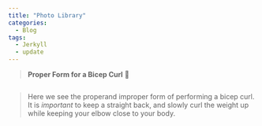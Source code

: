 ```yaml
---
title: "Photo Library"
categories:
  - Blog
tags:
  - Jerkyll
  - update
---
```


>**Proper Form for a Bicep Curl** :muscle:

<img src="{{ site.url}}{{ site.baseurl }}/assets/images/Bicepcurl.jpg" alt="">

> Here we see the properand improper form of performing a bicep curl.
> It is *important* to keep a straight back, and slowly curl the weight up while keeping your elbow close to your body.

